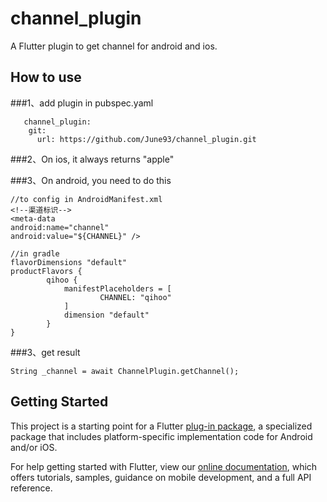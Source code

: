 # channel_plugin

A Flutter plugin to get channel for android and ios.

## How to use

###1、add plugin in pubspec.yaml

```
   channel_plugin:
    git:
      url: https://github.com/June93/channel_plugin.git
```

###2、On ios, it always returns "apple"

###3、On android, you need to do this

```
//to config in AndroidManifest.xml
<!--渠道标识-->
<meta-data
android:name="channel"
android:value="${CHANNEL}" />

//in gradle
flavorDimensions "default"
productFlavors {
        qihoo {
            manifestPlaceholders = [
                    CHANNEL: "qihoo"
            ]
            dimension "default"
        }
}
```

###3、get result

```
String _channel = await ChannelPlugin.getChannel();
```

## Getting Started

This project is a starting point for a Flutter
[plug-in package](https://flutter.dev/developing-packages/),
a specialized package that includes platform-specific implementation code for
Android and/or iOS.

For help getting started with Flutter, view our 
[online documentation](https://flutter.dev/docs), which offers tutorials, 
samples, guidance on mobile development, and a full API reference.
